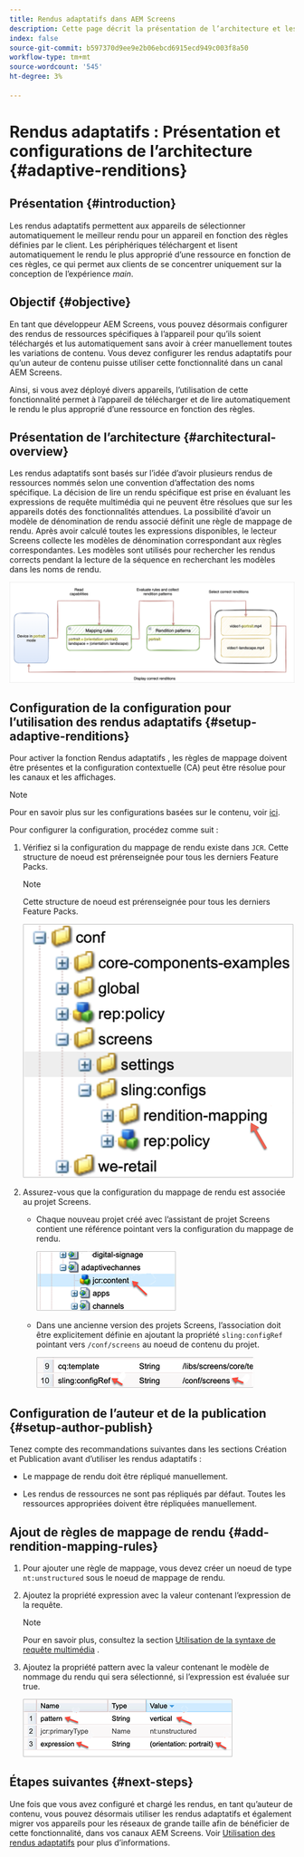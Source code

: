 ```yaml
---
title: Rendus adaptatifs dans AEM Screens
description: Cette page décrit la présentation de l’architecture et les configurations pour les rendus adaptatifs dans AEM Screens.
index: false
source-git-commit: b597370d9ee9e2b06ebcd6915ecd949c003f8a50
workflow-type: tm+mt
source-wordcount: '545'
ht-degree: 3%

---
```



# Rendus adaptatifs : Présentation et configurations de l’architecture {#adaptive-renditions}

## Présentation {#introduction}

Les rendus adaptatifs permettent aux appareils de sélectionner automatiquement le meilleur rendu pour un appareil en fonction des règles définies par le client. Les périphériques téléchargent et lisent automatiquement le rendu le plus approprié d’une ressource en fonction de ces règles, ce qui permet aux clients de se concentrer uniquement sur la conception de l’expérience *main*.

## Objectif {#objective}

En tant que développeur AEM Screens, vous pouvez désormais configurer des rendus de ressources spécifiques à l’appareil pour qu’ils soient téléchargés et lus automatiquement sans avoir à créer manuellement toutes les variations de contenu. Vous devez configurer les rendus adaptatifs pour qu’un auteur de contenu puisse utiliser cette fonctionnalité dans un canal AEM Screens.

Ainsi, si vous avez déployé divers appareils, l’utilisation de cette fonctionnalité permet à l’appareil de télécharger et de lire automatiquement le rendu le plus approprié d’une ressource en fonction des règles.

## Présentation de l’architecture {#architectural-overview}

Les rendus adaptatifs sont basés sur l’idée d’avoir plusieurs rendus de ressources nommés selon une convention d’affectation des noms spécifique. La décision de lire un rendu spécifique est prise en évaluant les expressions de requête multimédia qui ne peuvent être résolues que sur les appareils dotés des fonctionnalités attendues. La possibilité d’avoir un modèle de dénomination de rendu associé définit une règle de mappage de rendu. Après avoir calculé toutes les expressions disponibles, le lecteur Screens collecte les modèles de dénomination correspondant aux règles correspondantes. Les modèles sont utilisés pour rechercher les rendus corrects pendant la lecture de la séquence en recherchant les modèles dans les noms de rendu.

![image](/help/user-guide/assets/adaptive-renditions/adaptive-renditions.png)

## Configuration de la configuration pour l’utilisation des rendus adaptatifs {#setup-adaptive-renditions}

Pour activer la fonction Rendus adaptatifs , les règles de mappage doivent être présentes et la configuration contextuelle (CA) peut être résolue pour les canaux et les affichages.

>[!NOTE]
>Pour en savoir plus sur les configurations basées sur le contenu, voir [ici](https://sling.apache.org/documentation/bundles/context-aware-configuration/context-aware-configuration.html).

Pour configurer la configuration, procédez comme suit :

1. Vérifiez si la configuration du mappage de rendu existe dans `JCR`. Cette structure de noeud est prérenseignée pour tous les derniers Feature Packs.

   >[!NOTE]
   >Cette structure de noeud est prérenseignée pour tous les derniers Feature Packs.

   ![image](/help/user-guide/assets/adaptive-renditions/mapping-rules1.png)

1. Assurez-vous que la configuration du mappage de rendu est associée au projet Screens.

   * Chaque nouveau projet créé avec l’assistant de projet Screens contient une référence pointant vers la configuration du mappage de rendu.

      ![image](/help/user-guide/assets/adaptive-renditions/mapping-rules2.png)

   * Dans une ancienne version des projets Screens, l’association doit être explicitement définie en ajoutant la propriété `sling:configRef` pointant vers `/conf/screens` au noeud de contenu du projet.

      ![image](/help/user-guide/assets/adaptive-renditions/mapping-rules3.png)

## Configuration de l’auteur et de la publication {#setup-author-publish}

Tenez compte des recommandations suivantes dans les sections Création et Publication avant d’utiliser les rendus adaptatifs :

* Le mappage de rendu doit être répliqué manuellement.

* Les rendus de ressources ne sont pas répliqués par défaut. Toutes les ressources appropriées doivent être répliquées manuellement.

## Ajout de règles de mappage de rendu {#add-rendition-mapping-rules}

1. Pour ajouter une règle de mappage, vous devez créer un noeud de type `nt:unstructured` sous le noeud de mappage de rendu.

1. Ajoutez la propriété expression avec la valeur contenant l’expression de la requête.

   >[!NOTE]
   >Pour en savoir plus, consultez la section [Utilisation de la syntaxe de requête multimédia](https://developer.mozilla.org/en-US/docs/Web/CSS/Media_Queries/Using_media_queries) .

1. Ajoutez la propriété pattern avec la valeur contenant le modèle de nommage du rendu qui sera sélectionné, si l’expression est évaluée sur true.

   ![image](/help/user-guide/assets/adaptive-renditions/mapping-rules4.png)



## Étapes suivantes {#next-steps}

Une fois que vous avez configuré et chargé les rendus, en tant qu’auteur de contenu, vous pouvez désormais utiliser les rendus adaptatifs et également migrer vos appareils pour les réseaux de grande taille afin de bénéficier de cette fonctionnalité, dans vos canaux AEM Screens. Voir [Utilisation des rendus adaptatifs](/help/user-guide/using-adaptive-renditions.md) pour plus d’informations.
